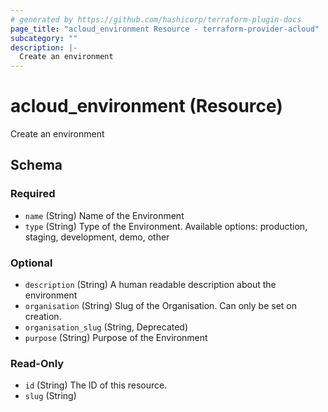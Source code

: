 ```yaml
---
# generated by https://github.com/hashicorp/terraform-plugin-docs
page_title: "acloud_environment Resource - terraform-provider-acloud"
subcategory: ""
description: |-
  Create an environment
---
```


# acloud_environment (Resource)

Create an environment



<!-- schema generated by tfplugindocs -->
## Schema

### Required

- `name` (String) Name of the Environment
- `type` (String) Type of the Environment. Available options: production, staging, development, demo, other

### Optional

- `description` (String) A human readable description about the environment
- `organisation` (String) Slug of the Organisation. Can only be set on creation.
- `organisation_slug` (String, Deprecated)
- `purpose` (String) Purpose of the Environment

### Read-Only

- `id` (String) The ID of this resource.
- `slug` (String)
